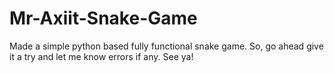 # Mr-Axiit-Snake-Game
Made a simple python based fully functional snake game. So, go ahead give it a try and let me know errors if any.  See ya!
